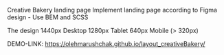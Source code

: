 Creative Bakery landing page
Implement landing page according to Figma design - Use BEM and SCSS

The design 1440px
Desktop 1280px
Tablet 640px
Mobile (> 320px)

DEMO-LINK: https://olehmarushchak.github.io/layout_creativeBakery/

